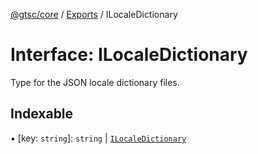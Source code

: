 [@gtsc/core](../README.md) / [Exports](../modules.md) / ILocaleDictionary

# Interface: ILocaleDictionary

Type for the JSON locale dictionary files.

## Indexable

▪ [key: `string`]: `string` \| [`ILocaleDictionary`](ILocaleDictionary.md)
